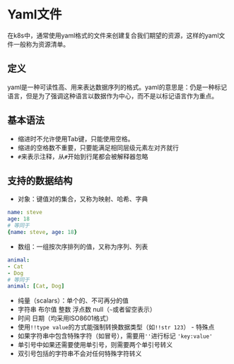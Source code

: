 # Yaml文件
在k8s中，通常使用yaml格式的文件来创建复合我们期望的资源，这样的yaml文件一般称为资源清单。

## 定义  
yaml是一种可读性高、用来表达数据序列的格式。yaml的意思是：仍是一种标记语言，但是为了强调这种语言以数据作为中心，而不是以标记语言作为重点。
## 基本语法   
- 缩进时不允许使用Tab键，只能使用空格。
- 缩进的空格数不重要，只要能满足相同层级元素左对齐就行
- `#`来表示注释，从`#`开始到行尾都会被解释器忽略
## 支持的数据结构   
- 对象：键值对的集合，又称为映射、哈希、字典
```yaml
name: steve
age: 18
# 等同于
{name: steve, age: 18}
```   
- 数组：一组按次序排列的值，又称为序列、列表
```yaml
animal:
- Cat
- Dog
# 等同于
animal: [Cat, Dog]
```  
- 纯量（scalars）：单个的、不可再分的值
- 字符串 布尔值 整数 浮点数 null（`~`或者留空表示）
- 时间 日期（均采用ISO8601格式）
- 使用`!!type value`的方式能强制转换数据类型（如`!!str 123`）   - 特殊点
- 如果字符串中包含特殊字符（如冒号），需要用`''`进行标记
      `'key:value'`
- 单引号中如果还需要使用单引号，则需要两个单引号转义
- 双引号包括的字符串不会对任何特殊字符转义
